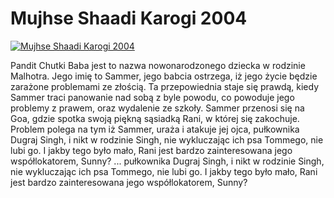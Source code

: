 Mujhse Shaadi Karogi 2004 
=============
[![Mujhse Shaadi Karogi 2004 ](http://vidos.pl/images/player.gif)](http://vidos.pl/mujhse-shaadi-karogi-2004)

 Pandit Chutki Baba jest to nazwa nowonarodzonego dziecka w rodzinie Malhotra. Jego imię to Sammer, jego babcia ostrzega, iż jego życie będzie zarażone problemami ze złością. Ta przepowiednia staje się prawdą, kiedy Sammer traci panowanie nad sobą z byle powodu, co powoduje jego problemy z prawem, oraz wydalenie ze szkoły. Sammer przenosi się na Goa, gdzie spotka swoją piękną sąsiadką Rani, w której się zakochuje. Problem polega na tym iż Sammer, uraża i atakuje jej ojca, pułkownika Dugraj Singh, i nikt w rodzinie Singh, nie wykluczając ich psa Tommego, nie lubi go. I jakby tego było mało, Rani jest bardzo zainteresowana jego współlokatorem, Sunny?  ... pułkownika Dugraj Singh, i nikt w rodzinie Singh, nie wykluczając ich psa Tommego, nie lubi go. I jakby tego było mało, Rani jest bardzo zainteresowana jego współlokatorem, Sunny?
